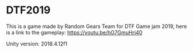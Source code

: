 # DTF2019

This is a game made by Random Gears Team for DTF Game jam 2019, here is a link to the gameplay: https://youtu.be/hG7GmuHri40

Unity version: 2018.4.12f1
